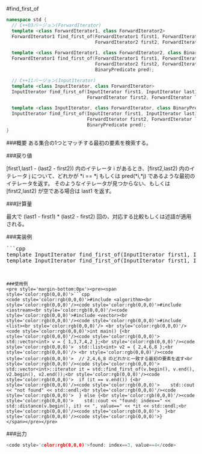 #find_first_of

```cpp
namespace std {
  // C++03バージョン(ForwardIterator)
  template <class ForwardIterator1, class ForwardIterator2>
  ForwardIterator1 find_first_of(ForwardIterator1 first1, ForwardIterator1 last1,
                                 ForwardIterator2 first2, ForwardIterator2 last2);

  template <class ForwardIterator1, class ForwardIterator2, class BinaryPredicate>
  ForwardIterator1 find_first_of(ForwardIterator1 first1, ForwardIterator1 last1,
                                 ForwardIterator2 first2, ForwardIterator2 last2,
                                 BinaryPredicate pred);

  // C++11バージョン(InputIterator)
  template <class InputIterator, class ForwardIterator>
  InputIterator find_first_of(InputIterator first1, InputIterator last1,
                              ForwardIterator first2, ForwardIterator last2);

  template <class InputIterator, class ForwardIterator, class BinaryPredicate>
  InputIterator find_first_of(InputIterator first1, InputIterator last1,
                              ForwardIterator first2, ForwardIterator last2,
                              BinaryPredicate pred);
}
```

###概要
ある集合の1つとマッチする最初の要素を検索する。

###戻り値

[first1,last1 - (last2 - first2)) 内のイテレータ i があるとき、[first2,last2) 内のイテレータ j について、どれかが *i == *j もしくは pred(*i,*j) であるような最初のイテレータを返す。
そのようなイテレータが見つからない、もしくは [first2,last2) が空である場合は last1 を返す。

###計算量

最大で (last1 - first1) * (last2 - first2) 回の、対応する比較もしくは述語が適用される。

###実装例

<pre>```cpp
template <class InputIterator, class ForwardIterator>InputIterator find_first_of(InputIterator first1, InputIterator last1,                            ForwardIterator first2, ForwardIterator last2) {  for ( ; first1 != last1; ++first1)    for (ForwardIterator it = first2; it != last2; ++it)      if (*first1 == *it) return first1;  return last1;}
template <class InputIterator, class ForwardIterator, class BinaryPredicate>InputIterator find_first_of(InputIterator first1, InputIterator last1,                            ForwardIterator first2, ForwardIterator last2, BinaryPredicate pred) {  for ( ; first1 != last1; ++first1)    for (ForwardIterator it = first2; it != last2; ++it)      if (pred(*first1, *it)) return first1;  return last1;}

</pre>
```

###使用例
<pre style='margin-bottom:0px'><pre><span style='color:rgb(0,0,0)'>```cpp
<code style='color:rgb(0,0,0)'>#include <algorithm><br style='color:rgb(0,0,0)'/><code style='color:rgb(0,0,0)'>#include <iostream><br style='color:rgb(0,0,0)'/><code style='color:rgb(0,0,0)'>#include <vector><br style='color:rgb(0,0,0)'/><code style='color:rgb(0,0,0)'>#include <list><br style='color:rgb(0,0,0)'/> <br style='color:rgb(0,0,0)'/><code style='color:rgb(0,0,0)'>int main() {<br style='color:rgb(0,0,0)'/><code style='color:rgb(0,0,0)'>  std::vector<int> v = { 1,3,7,4,2 };<br style='color:rgb(0,0,0)'/><code style='color:rgb(0,0,0)'>  std::list<int> v2 = { 2,4,6,8 };<br style='color:rgb(0,0,0)'/> <br style='color:rgb(0,0,0)'/><code style='color:rgb(0,0,0)'>  // 2,4,6,8 のどれかと一致する最初の要素を返す<br style='color:rgb(0,0,0)'/><code style='color:rgb(0,0,0)'>  std::vector<int>::iterator it = std::find_first_of(v.begin(), v.end(), v2.begin(), v2.end());<br style='color:rgb(0,0,0)'/><code style='color:rgb(0,0,0)'>  if (it == v.end()) {<br style='color:rgb(0,0,0)'/><code style='color:rgb(0,0,0)'>    std::cout << "not found" << std::endl;<br style='color:rgb(0,0,0)'/><code style='color:rgb(0,0,0)'>  } else {<br style='color:rgb(0,0,0)'/><code style='color:rgb(0,0,0)'>    std::cout << "found: index==" << std::distance(v.begin(), it) << ", value==" << *it << std::endl;<br style='color:rgb(0,0,0)'/><code style='color:rgb(0,0,0)'>  }<br style='color:rgb(0,0,0)'/><code style='color:rgb(0,0,0)'>}
</span></pre></pre>
```

###出力
```cpp
<code style='color:rgb(0,0,0)'>found: index==3, value==4</code>
